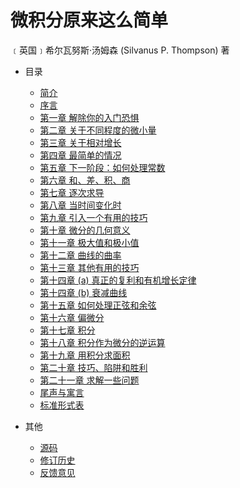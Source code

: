  # 微积分原来这么简单

﹝英国﹞希尔瓦努斯·汤姆森 (Silvanus P. Thompson) 著

* 目录
  * [简介](README.md)
  * [序言](docs/prologue.md)
  * [第一章 解除你的入门恐惧](docs/to-deliver-you-from-the-preliminary-terrors.md)
  * [第二章 关于不同程度的微小量](docs/on-different-degrees-of-smallness.md)
  * [第三章 关于相对增长](docs/on-relative-growings.md)
  * [第四章 最简单的情况](docs/simplest-cases.md)
  * [第五章 下一阶段：如何处理常数](docs/next-stage-what-to-do-with-constants.md)
  * [第六章 和、差、积、商](docs/sums,-differences-products-and-quotients.md)
  * [第七章 逐次求导](docs/successive-differentiation.md)
  * [第八章 当时间变化时](docs/when-time-varies.md)
  * [第九章 引入一个有用的技巧](docs/introducing-a-useful-dodge.md)
  * [第十章 微分的几何意义](docs/geometrical-meaning-of-differentiation.md)
  * [第十一章 极大值和极小值](docs/maxima-and-minima.md)
  * [第十二章 曲线的曲率](docs/curvature-of-curves.md)
  * [第十三章 其他有用的技巧](docs/other-useful-dodges.md)
  * [第十四章 (a) 真正的复利和有机增长定律](docs/on-true-compound-interest-and-the-law-of-organic-growth.md)
  * [第十四章 (b) 衰减曲线](docs/the-die-away-curve.md)
  * [第十五章 如何处理正弦和余弦](docs/how-to-deal-with-sines-and-cosines.md)
  * [第十六章 偏微分](docs/partial-differentiation.md)
  * [第十七章 积分](docs/integration.md)
  * [第十八章 积分作为微分的逆运算](docs/integrating-as-the-reverse-of-differentiating.md)
  * [第十九章 用积分求面积](docs/on-finding-areas-by-integrating.md)
  * [第二十章 技巧、陷阱和胜利](docs/dodges-pitfalls-and-triumphs.md)
  * [第二十一章 求解一些问题](docs/finding-some-solutions.md)
  * [尾声与寓言](docs/epilogue-and-apologue.md)
  * [标准形式表](docs/table-of-standard-forms.md)

* 其他
  * [源码](https://github.com/codeyu/calculus-made-easy-zh)
  * [修订历史](https://github.com/codeyu/calculus-made-easy-zh/commits/master)
  * [反馈意见](https://github.com/codeyu/calculus-made-easy-zh/issues)
